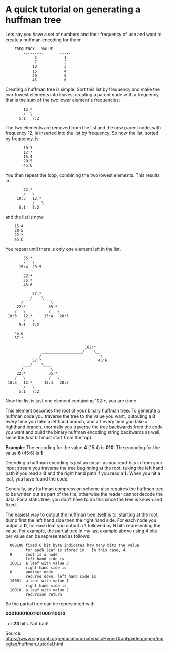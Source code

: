 # A quick tutorial on generating a huffman tree

Lets say you have a set of numbers and their frequency of use and want  to create a huffman encoding for them: 

```
	FREQUENCY	VALUE
        ---------       -----
       	     5            1
             7            2
            10            3
            15            4
            20            5
            45            6
```

Creating a huffman tree is simple.  Sort this list by frequency and make the two-lowest elements into leaves, creating a parent node with a frequency that is the sum of the two lower element's frequencies: 

```
    	12:*
    	/  \
      5:1   7:2
```

The two elements are removed from the list and the new parent node, with frequency 12, is inserted into the list by frequency.  So now the  list, sorted by frequency, is: 

```
        10:3
        12:*
        15:4
        20:5
        45:6
```

You then repeat the loop, combining the two lowest elements. This results in: 

```
    	22:*
    	/   \
     10:3   12:*
     	    /   \
	  5:1   7:2
```

and the list is now: 

```
	15:4
	20:5
	22:*
	45:6
```

You repeat until there is only one element left in the list.   

```
    	35:*
    	/   \
      15:4  20:5

      	22:*
      	35:*
      	45:6

      	    57:*
      	___/    \___
       /            \
     22:*          35:*
    /   \          /   \
 10:3   12:*     15:4   20:5
        /   \
      5:1   7:2

	45:6
	57:*

                                   102:*
                __________________/    \__
               /                          \
      	    57:*                         45:6
      	___/    \___
       /            \
     22:*          35:*
    /   \          /   \
 10:3   12:*     15:4   20:5
        /   \
      5:1   7:2
```

Now the list is just one element containing 102:*, you are done. 

This element becomes the root of your binary huffman tree.  To generate a huffman code you traverse the tree to the value you want, outputing a **0** every time you take a lefthand branch, and a **1** every time you take a righthand branch.  (normally you traverse the tree backwards from the code you want and build the binary huffman encoding string backwards as well, since the *first* bit must start from the top). 

**Example**:  The encoding for the value **4** (15:4) is **010**.   The encoding for the value **6** (45:6) is **1** 

Decoding a huffman encoding is just as easy : as you read bits in from your input stream you traverse the tree beginning at the root, taking the left hand path if you read a **0** and the right hand path if you read a **1**.  When you hit a leaf, you have found the code. 

Generally, any huffman compression scheme also requires the huffman tree to be written out as part of the file, otherwise the reader cannot decode the data.  For a static tree, you don't have to do this since the tree is known and fixed. 

The easiest way to output the huffman tree itself is to, starting at the root, dump first the left hand side then the right hand side. For each node you output a **0**, for each leaf you output a **1**  followed by N bits representing the value.  For example, the partial tree in my last example above using 4 bits per value can be represented as follows:  

```
  000100 fixed 6 bit byte indicates how many bits the value
         for each leaf is stored in.  In this case, 4.
  0      root is a node
         left hand side is
  10011  a leaf with value 3
         right hand side is
  0      another node
         recurse down, left hand side is
  10001  a leaf with value 1
         right hand side is
  10010  a leaf with value 2
         recursion return
```

So the partial tree can be represented with 

**00010001001101000110010**

,  or **23** bits.  Not bad!

Source: https://www.siggraph.org/education/materials/HyperGraph/video/mpeg/mpegfaq/huffman_tutorial.html